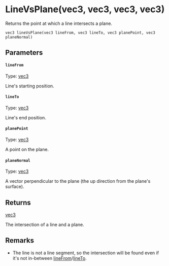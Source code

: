 

# LineVsPlane(vec3, vec3, vec3, vec3)

Returns the point at which a line intersects a plane.

```
vec3 lineVsPlane(vec3 lineFrom, vec3 lineTo, vec3 planePoint, vec3 planeNormal)
```

## Parameters

#### `lineFrom`
Type: [vec3](/MdDocs/Types/Vec3.md)

Line's starting position.

#### `lineTo`
Type: [vec3](/MdDocs/Types/Vec3.md)

Line's end position.

#### `planePoint`
Type: [vec3](/MdDocs/Types/Vec3.md)

A point on the plane.

#### `planeNormal`
Type: [vec3](/MdDocs/Types/Vec3.md)

A vector perpendicular to the plane (the up direction from the plane's surface).

## Returns

[vec3](/MdDocs/Types/Vec3.md)

The intersection of a line and a plane.

## Remarks

 - The line is not a line segment, so the intersection will be found even if it's not in-between [lineFrom](#lineFrom)/[lineTo](#lineTo).


